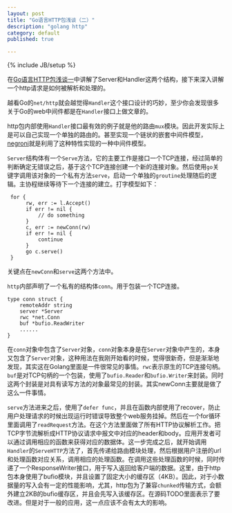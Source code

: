 ```yaml
---
layout: post
title: "Go语言HTTP包浅谈（二）"
description: "golang http"
category: default
published: true

---
```

{% include JB/setup %}

在[Go语言HTTP包浅谈一](http://cloudaice.com/golang-http-analysis/)中讲解了Server和Handler这两个结构，接下来深入讲解一个http请求是如何被解析和处理的。

越看Go的`net/http`就会越觉得`Handler`这个接口设计的巧妙，至少你会发现很多关于Go的web中间件都是在`Handler`接口上做文章的。

http包内部使用`Handler`接口最有效的例子就是他的路由`mux`模块。因此开发实际上是可以自己实现一个单独的路由的。甚至实现一个链状的嵌套中间件模型，[negroni](https://github.com/codegangsta/negroni)就是利用了这种特性实现的一种中间件模型。

`Server`结构体有一个`Serve`方法，它的主要工作是接口一个TCP连接，经过简单的判断确定无错误之后，基于这个TCP连接创建一个新的连接对象。然后使用`go`关键字调用该对象的一个私有方法`serve`，启动一个单独的`groutine`处理随后的逻辑。主协程继续等待下一个连接的建立。打字模型如下：

     for {
          rw, err := l.Accept()
          if err != nil {
              // do something
          }
          c, err := newConn(rw)
          if err != nil {
              continue
          }
          go c.serve()
     }

关键点在`newConn`和`serve`这两个方法中。

`http`内部声明了一个私有的结构体`conn`。用于包装一个TCP连接。

    type conn struct {
        remoteAddr string
        server *Server
        rwc *net.Conn
        buf *bufio.ReadWriter
        ......
    }
    
在`conn`对象中包含了`Server`对象，`conn`对象本身是在`Server`对象中产生的，本身又包含了`Server`对象，这种用法在我刚开始看的时候，觉得很新奇，但是渐渐地发现，其实这在Golang里面是一件很常见的事情。`rwc`表示原生的TCP连接句柄。`buf`是对TCP句柄的一个包装，使用了`bufio.Reader`和`bufio.Writer`来封装。同时这两个封装是对具有读写方法的对象最常见的封装。其实newConn主要就是做了这么一件事情。

`serve`方法进来之后，使用了`defer func`，并且在函数内部使用了recover，防止用户处理请求的时候出现运行时错误导致整个web服务挂掉。然后在一个for循环里面调用了`readRequest`方法。在这个方法里面做了所有HTTP协议解析工作。把TCP字节流解析成HTTP协议请求中报文中对应的header和body。应用开发者可以通过调用相应的函数来获得对应的数据体。这一步完成之后，就开始调用`Handler`的`ServeHTTP`方法了，首先传递给路由模块处理，然后根据用户注册的url和处理函数对应关系，调用相应的处理函数。在调用这些处理函数的时候，同时传递了一个ResponseWriter接口，用于写入返回给客户端的数据。这里，由于http包本身使用了bufio模块，并且设置了固定大小的缓存区（4KB）。因此，对于小数据量的写入会有一定的性能影响，尤其，http包为了兼容`chunked`传输方式，会额外建立2KB的bufio缓存区，并且会先写入该缓存区。在源码TODO里面表示了要改进。但是对于一般的应用，这一点应该不会有太大的影响。
